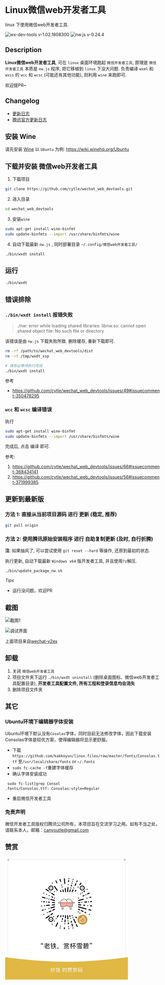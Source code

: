 # Linux微信web开发者工具

linux 下使用微信web开发者工具.

![wx-dev-tools v-1.02.1808300](https://img.shields.io/badge/wx_dev_tools-1.02.1808300-green.svg)
![nw.js v-0.24.4](https://img.shields.io/badge/nw.js-v0.24.4-blue.svg)

## Description

**Linux微信web开发者工具**, 可在 `linux` 桌面环境跑起 `微信开发者工具`,
原理是 `微信开发者工具` 本质是 `nw.js` 程序, 把它移植到 `linux` 下没大问题.
负责编译 `wxml` 和 `wxss` 的 `wcc` 和 `wcsc` (可能还有其他功能),
则利用 `wine` 来跑即可.

欢迎提PR~

## Changelog

- [更新日志](CHANGELOG.md)
- [腾讯官方更新日志](https://developers.weixin.qq.com/miniprogram/dev/devtools/download.html)

## 安装 Wine

请先安装 [Wine](https://wiki.winehq.org/Download)
以 `Ubuntu` 为例: https://wiki.winehq.org/Ubuntu


## 下载并安装 微信web开发者工具

1. 下载项目

``` bash
git clone https://github.com/cytle/wechat_web_devtools.git
```

2. 进入目录

``` bash
cd wechat_web_devtools
```

3. 安装`wine`

``` bash
sudo apt-get install wine-binfmt
sudo update-binfmts --import /usr/share/binfmts/wine
```

4. 自动下载最新 `nw.js` , 同时部署目录 `~/.config/微信web开发者工具/`

``` bash
./bin/wxdt install
```

## 运行

``` bash
./bin/wxdt
```

## 错误排除

### `./bin/wxdt install` 报错失败

> ./nw: error while loading shared libraries: libnw.so: cannot open shared object file: No such file or directory

该错误是由 `nw.js` 下载失败所致.
删除缓存, 重新下载即可.

``` bash
rm -rf /path/to/wechat_web_devtools/dist
rm -rf /tmp/wxdt_xsp
```

``` bash
# 请务必等待执行完成
./bin/wxdt install
```

参考

- https://github.com/cytle/wechat_web_devtools/issues/49#issuecomment-350478295

### `wcc` 和 `wcsc` 编译错误

执行

``` bash
sudo apt-get install wine-binfmt
sudo update-binfmts --import /usr/share/binfmts/wine
```

完成后, 点击 <kbd>编译</kbd> 即可.

参考:

1. https://github.com/cytle/wechat_web_devtools/issues/66#issuecomment-368434141
2. https://github.com/cytle/wechat_web_devtools/issues/56#issuecomment-371999385

## 更新到最新版

### 方法 1: 直接从当前项目源码 进行 更新 (稳定, 推荐)

``` bash
git pull origin
```

### 方法 2: 使用腾讯原始安装程序 进行 自助复制更新 (及时, 自行折腾)

**注**: 如果抽风了, 可以尝试使用 `git reset --hard` 等操作, 还原到最初的状态.

执行更新, 自动下载最新 `Windows x64` 版开发者工具, 并且使用`7z`解压.  

``` bash
./bin/update_package_nw.sh
```

*Tips*

- 运行没问题，欢迎PR

## 截图

![截图1](https://github.com/cytle/wechat_web_devtools/raw/fb84550d2d9b9f40f7a80b896066e1933892eff9/images/截图1.png)

![调试界面](https://github.com/cytle/wechat_web_devtools/raw/fb84550d2d9b9f40f7a80b896066e1933892eff9/images/调试界面.png)

上面项目来自[wechat-v2ex](https://github.com/jectychen/wechat-v2ex)

## 卸载

1. 关闭 `微信web开发者工具`
2. 项目文件夹下运行 `./bin/wxdt uninstall` (删除桌面图标、微信web开发者工具配置目录),
   **开发者工具配置文件, 所有工程和登录信息均会消失**
3. 删除项目文件夹

## 其它

### Ubuntu环境下编辑器字体安装

Ubuntu环境下默认没有`Cosolas`字体，同时目前无法修改字体，因此下载安装Consolas字体是较优方案，使得编辑器将显示更舒服。

* 下载`https://github.com/kakkoyun/linux.files/raw/master/fonts/Consolas.ttf` 至`/usr/local/share/fonts` or `~/.fonts`
* `sudo fc-cache -f`重建字体缓存
* 确认字体安装成功
```
 sudo fc-list|grep Consol
.fonts/Consolas.ttf: Consolas:style=Regular
```
* 重启微信开发者工具

### 免责声明

微信开发者工具版权归腾讯公司所有，本项目旨在交流学习之用。如有不当之处，请联系本人，邮箱：canyoutle@gmail.com

## 赞赏

<img width="400px" height="400px" alt="赞赏码" src="https://raw.githubusercontent.com/cytle/wechat_web_devtools/master/images/%E5%BE%AE%E4%BF%A1%E8%B5%9E%E8%B5%8F%E7%A0%81.jpeg"/>
